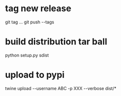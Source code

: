 # tag new release
git tag ...
git push --tags

# build distribution tar ball
python setup.py sdist

# upload to pypi
twine upload --username ABC -p XXX --verbose dist/*
